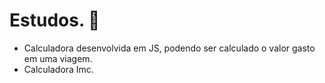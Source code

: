 # Estudos. :book:

- Calculadora desenvolvida em JS, podendo ser calculado o valor gasto em uma viagem.
- Calculadora Imc.

